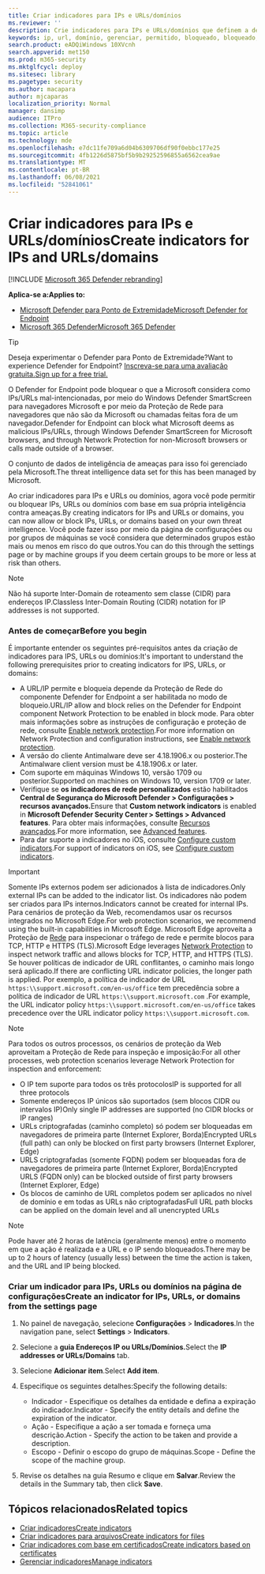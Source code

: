 ```yaml
---
title: Criar indicadores para IPs e URLs/domínios
ms.reviewer: ''
description: Crie indicadores para IPs e URLs/domínios que definem a detecção, prevenção e exclusão de entidades.
keywords: ip, url, domínio, gerenciar, permitido, bloqueado, bloqueado, limpo, mal-intencionado, hash de arquivo, endereço ip, urls, domínio
search.product: eADQiWindows 10XVcnh
search.appverid: met150
ms.prod: m365-security
ms.mktglfcycl: deploy
ms.sitesec: library
ms.pagetype: security
ms.author: macapara
author: mjcaparas
localization_priority: Normal
manager: dansimp
audience: ITPro
ms.collection: M365-security-compliance
ms.topic: article
ms.technology: mde
ms.openlocfilehash: e7dc11fe709a6d04b6309706df90f0ebbc177e25
ms.sourcegitcommit: 4fb1226d5875bf5b9b29252596855a6562cea9ae
ms.translationtype: MT
ms.contentlocale: pt-BR
ms.lasthandoff: 06/08/2021
ms.locfileid: "52841061"
---
```

# <a name="create-indicators-for-ips-and-urlsdomains"></a><span data-ttu-id="2def1-104">Criar indicadores para IPs e URLs/domínios</span><span class="sxs-lookup"><span data-stu-id="2def1-104">Create indicators for IPs and URLs/domains</span></span> 

[!INCLUDE [Microsoft 365 Defender rebranding](../../includes/microsoft-defender.md)]

<span data-ttu-id="2def1-105">**Aplica-se a:**</span><span class="sxs-lookup"><span data-stu-id="2def1-105">**Applies to:**</span></span>
- [<span data-ttu-id="2def1-106">Microsoft Defender para Ponto de Extremidade</span><span class="sxs-lookup"><span data-stu-id="2def1-106">Microsoft Defender for Endpoint</span></span>](https://go.microsoft.com/fwlink/p/?linkid=2154037)
- [<span data-ttu-id="2def1-107">Microsoft 365 Defender</span><span class="sxs-lookup"><span data-stu-id="2def1-107">Microsoft 365 Defender</span></span>](https://go.microsoft.com/fwlink/?linkid=2118804)



> [!TIP]
> <span data-ttu-id="2def1-108">Deseja experimentar o Defender para Ponto de Extremidade?</span><span class="sxs-lookup"><span data-stu-id="2def1-108">Want to experience Defender for Endpoint?</span></span> [<span data-ttu-id="2def1-109">Inscreva-se para uma avaliação gratuita.</span><span class="sxs-lookup"><span data-stu-id="2def1-109">Sign up for a free trial.</span></span>](https://www.microsoft.com/en-us/WindowsForBusiness/windows-atp?ocid=docs-wdatp-automationexclusionlist-abovefoldlink)


<span data-ttu-id="2def1-110">O Defender for Endpoint pode bloquear o que a Microsoft considera como IPs/URLs mal-intencionadas, por meio do Windows Defender SmartScreen para navegadores Microsoft e por meio da Proteção de Rede para navegadores que não são da Microsoft ou chamadas feitas fora de um navegador.</span><span class="sxs-lookup"><span data-stu-id="2def1-110">Defender for Endpoint can block what Microsoft deems as malicious IPs/URLs, through Windows Defender SmartScreen for Microsoft browsers, and through Network Protection for non-Microsoft browsers or calls made outside of a browser.</span></span>

<span data-ttu-id="2def1-111">O conjunto de dados de inteligência de ameaças para isso foi gerenciado pela Microsoft.</span><span class="sxs-lookup"><span data-stu-id="2def1-111">The threat intelligence data set for this has been managed by Microsoft.</span></span>

<span data-ttu-id="2def1-112">Ao criar indicadores para IPs e URLs ou domínios, agora você pode permitir ou bloquear IPs, URLs ou domínios com base em sua própria inteligência contra ameaças.</span><span class="sxs-lookup"><span data-stu-id="2def1-112">By creating indicators for IPs and URLs or domains, you can now allow or block IPs, URLs, or domains based on your own threat intelligence.</span></span> <span data-ttu-id="2def1-113">Você pode fazer isso por meio da página de configurações ou por grupos de máquinas se você considera que determinados grupos estão mais ou menos em risco do que outros.</span><span class="sxs-lookup"><span data-stu-id="2def1-113">You can do this through the settings page or by machine groups if you deem certain groups to be more or less at risk than others.</span></span>

> [!NOTE]
> <span data-ttu-id="2def1-114">Não há suporte Inter-Domain de roteamento sem classe (CIDR) para endereços IP.</span><span class="sxs-lookup"><span data-stu-id="2def1-114">Classless Inter-Domain Routing (CIDR) notation for IP addresses is not supported.</span></span> 

### <a name="before-you-begin"></a><span data-ttu-id="2def1-115">Antes de começar</span><span class="sxs-lookup"><span data-stu-id="2def1-115">Before you begin</span></span>
<span data-ttu-id="2def1-116">É importante entender os seguintes pré-requisitos antes da criação de indicadores para IPS, URLs ou domínios:</span><span class="sxs-lookup"><span data-stu-id="2def1-116">It's important to understand the following prerequisites prior to creating indicators for IPS, URLs, or domains:</span></span>
- <span data-ttu-id="2def1-117">A URL/IP permite e bloqueia depende da Proteção de Rede do componente Defender for Endpoint a ser habilitada no modo de bloqueio.</span><span class="sxs-lookup"><span data-stu-id="2def1-117">URL/IP allow and block relies on the Defender for Endpoint component Network Protection to be enabled in block mode.</span></span> <span data-ttu-id="2def1-118">Para obter mais informações sobre as instruções de configuração e proteção de rede, consulte [Enable network protection](enable-network-protection.md).</span><span class="sxs-lookup"><span data-stu-id="2def1-118">For more information on Network Protection and configuration instructions, see [Enable network protection](enable-network-protection.md).</span></span>
- <span data-ttu-id="2def1-119">A versão do cliente Antimalware deve ser 4.18.1906.x ou posterior.</span><span class="sxs-lookup"><span data-stu-id="2def1-119">The Antimalware client version must be 4.18.1906.x or later.</span></span> 
- <span data-ttu-id="2def1-120">Com suporte em máquinas Windows 10, versão 1709 ou posterior.</span><span class="sxs-lookup"><span data-stu-id="2def1-120">Supported on machines on Windows 10, version 1709 or later.</span></span> 
- <span data-ttu-id="2def1-121">Verifique se **os indicadores de rede personalizados** estão habilitados **Central de Segurança do Microsoft Defender > Configurações > recursos avançados.**</span><span class="sxs-lookup"><span data-stu-id="2def1-121">Ensure that **Custom network indicators** is enabled in **Microsoft Defender Security Center > Settings > Advanced features**.</span></span> <span data-ttu-id="2def1-122">Para obter mais informações, consulte [Recursos avançados](advanced-features.md).</span><span class="sxs-lookup"><span data-stu-id="2def1-122">For more information, see [Advanced features](advanced-features.md).</span></span>
- <span data-ttu-id="2def1-123">Para dar suporte a indicadores no iOS, consulte [Configure custom indicators](/microsoft-365/security/defender-endpoint/ios-configure-features#configure-custom-indicators).</span><span class="sxs-lookup"><span data-stu-id="2def1-123">For support of indicators on iOS, see [Configure custom indicators](/microsoft-365/security/defender-endpoint/ios-configure-features#configure-custom-indicators).</span></span>


> [!IMPORTANT]
> <span data-ttu-id="2def1-124">Somente IPs externos podem ser adicionados à lista de indicadores.</span><span class="sxs-lookup"><span data-stu-id="2def1-124">Only external IPs can be added to the indicator list.</span></span> <span data-ttu-id="2def1-125">Os indicadores não podem ser criados para IPs internos.</span><span class="sxs-lookup"><span data-stu-id="2def1-125">Indicators cannot be created for internal IPs.</span></span>
> <span data-ttu-id="2def1-126">Para cenários de proteção da Web, recomendamos usar os recursos integrados no Microsoft Edge.</span><span class="sxs-lookup"><span data-stu-id="2def1-126">For web protection scenarios, we recommend using the built-in capabilities in Microsoft Edge.</span></span> <span data-ttu-id="2def1-127">Microsoft Edge aproveita a Proteção de [Rede](network-protection.md) para inspecionar o tráfego de rede e permite blocos para TCP, HTTP e HTTPS (TLS).</span><span class="sxs-lookup"><span data-stu-id="2def1-127">Microsoft Edge leverages [Network Protection](network-protection.md) to inspect network traffic and allows blocks for TCP, HTTP, and HTTPS (TLS).</span></span> <span data-ttu-id="2def1-128">Se houver políticas de indicador de URL conflitantes, o caminho mais longo será aplicado.</span><span class="sxs-lookup"><span data-stu-id="2def1-128">If there are conflicting URL indicator policies, the longer path is applied.</span></span> <span data-ttu-id="2def1-129">Por exemplo, a política de indicador de URL `https:\\support.microsoft.com/en-us/office` tem precedência sobre a política de indicador de URL `https:\\support.microsoft.com` .</span><span class="sxs-lookup"><span data-stu-id="2def1-129">For example, the URL indicator policy `https:\\support.microsoft.com/en-us/office` takes precedence over the URL indicator policy `https:\\support.microsoft.com`.</span></span>

> [!NOTE]
> <span data-ttu-id="2def1-130">Para todos os outros processos, os cenários de proteção da Web aproveitam a Proteção de Rede para inspeção e imposição:</span><span class="sxs-lookup"><span data-stu-id="2def1-130">For all other processes, web protection scenarios leverage Network Protection for inspection and enforcement:</span></span> 
> - <span data-ttu-id="2def1-131">O IP tem suporte para todos os três protocolos</span><span class="sxs-lookup"><span data-stu-id="2def1-131">IP is supported for all three protocols</span></span>
> - <span data-ttu-id="2def1-132">Somente endereços IP únicos são suportados (sem blocos CIDR ou intervalos IP)</span><span class="sxs-lookup"><span data-stu-id="2def1-132">Only single IP addresses are supported (no CIDR blocks or IP ranges)</span></span>
> - <span data-ttu-id="2def1-133">URLs criptografadas (caminho completo) só podem ser bloqueadas em navegadores de primeira parte (Internet Explorer, Borda)</span><span class="sxs-lookup"><span data-stu-id="2def1-133">Encrypted URLs (full path) can only be blocked on first party browsers (Internet Explorer, Edge)</span></span>
> - <span data-ttu-id="2def1-134">URLS criptografadas (somente FQDN) podem ser bloqueadas fora de navegadores de primeira parte (Internet Explorer, Borda)</span><span class="sxs-lookup"><span data-stu-id="2def1-134">Encrypted URLS (FQDN only) can be blocked outside of first party browsers (Internet Explorer, Edge)</span></span>
> - <span data-ttu-id="2def1-135">Os blocos de caminho de URL completos podem ser aplicados no nível de domínio e em todas as URLs não criptografadas</span><span class="sxs-lookup"><span data-stu-id="2def1-135">Full URL path blocks can be applied on the domain level and all unencrypted URLs</span></span>
 
> [!NOTE]
> <span data-ttu-id="2def1-136">Pode haver até 2 horas de latência (geralmente menos) entre o momento em que a ação é realizada e a URL e o IP sendo bloqueados.</span><span class="sxs-lookup"><span data-stu-id="2def1-136">There may be up to 2 hours of latency (usually less) between the time the action is taken, and the URL and IP being blocked.</span></span> 

### <a name="create-an-indicator-for-ips-urls-or-domains-from-the-settings-page"></a><span data-ttu-id="2def1-137">Criar um indicador para IPs, URLs ou domínios na página de configurações</span><span class="sxs-lookup"><span data-stu-id="2def1-137">Create an indicator for IPs, URLs, or domains from the settings page</span></span>

1. <span data-ttu-id="2def1-138">No painel de navegação, selecione **Configurações**  >  **Indicadores**.</span><span class="sxs-lookup"><span data-stu-id="2def1-138">In the navigation pane, select **Settings** > **Indicators**.</span></span>  

2. <span data-ttu-id="2def1-139">Selecione a **guia Endereços IP ou URLs/Domínios.**</span><span class="sxs-lookup"><span data-stu-id="2def1-139">Select the **IP addresses or URLs/Domains** tab.</span></span>

3. <span data-ttu-id="2def1-140">Selecione **Adicionar item**.</span><span class="sxs-lookup"><span data-stu-id="2def1-140">Select **Add item**.</span></span>

4. <span data-ttu-id="2def1-141">Especifique os seguintes detalhes:</span><span class="sxs-lookup"><span data-stu-id="2def1-141">Specify the following details:</span></span>
   - <span data-ttu-id="2def1-142">Indicador - Especifique os detalhes da entidade e defina a expiração do indicador.</span><span class="sxs-lookup"><span data-stu-id="2def1-142">Indicator - Specify the entity details and define the expiration of the indicator.</span></span>
   - <span data-ttu-id="2def1-143">Ação - Especifique a ação a ser tomada e forneça uma descrição.</span><span class="sxs-lookup"><span data-stu-id="2def1-143">Action - Specify the action to be taken and provide a description.</span></span>
   - <span data-ttu-id="2def1-144">Escopo - Definir o escopo do grupo de máquinas.</span><span class="sxs-lookup"><span data-stu-id="2def1-144">Scope - Define the scope of the machine group.</span></span>

5. <span data-ttu-id="2def1-145">Revise os detalhes na guia Resumo e clique em **Salvar**.</span><span class="sxs-lookup"><span data-stu-id="2def1-145">Review the details in the Summary tab, then click **Save**.</span></span>

## <a name="related-topics"></a><span data-ttu-id="2def1-146">Tópicos relacionados</span><span class="sxs-lookup"><span data-stu-id="2def1-146">Related topics</span></span>
- [<span data-ttu-id="2def1-147">Criar indicadores</span><span class="sxs-lookup"><span data-stu-id="2def1-147">Create indicators</span></span>](manage-indicators.md)
- [<span data-ttu-id="2def1-148">Criar indicadores para arquivos</span><span class="sxs-lookup"><span data-stu-id="2def1-148">Create indicators for files</span></span>](indicator-file.md)
- [<span data-ttu-id="2def1-149">Criar indicadores com base em certificados</span><span class="sxs-lookup"><span data-stu-id="2def1-149">Create indicators based on certificates</span></span>](indicator-certificates.md)
- [<span data-ttu-id="2def1-150">Gerenciar indicadores</span><span class="sxs-lookup"><span data-stu-id="2def1-150">Manage indicators</span></span>](indicator-manage.md)
